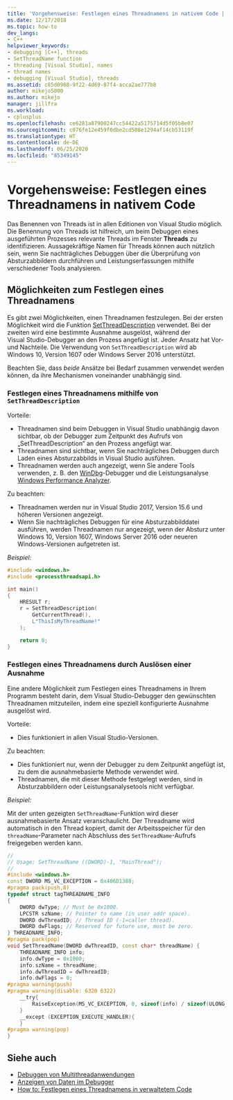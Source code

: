 ```yaml
---
title: 'Vorgehensweise: Festlegen eines Threadnamens in nativem Code | Microsoft-Dokumentation'
ms.date: 12/17/2018
ms.topic: how-to
dev_langs:
- C++
helpviewer_keywords:
- debugging [C++], threads
- SetThreadName function
- threading [Visual Studio], names
- thread names
- debugging [Visual Studio], threads
ms.assetid: c85d0968-9f22-4d69-87f4-acca2ae777b8
author: mikejo5000
ms.author: mikejo
manager: jillfra
ms.workload:
- cplusplus
ms.openlocfilehash: ce6281a87900247cc54422a5175714d5f05b8e07
ms.sourcegitcommit: c076fe12e459f0dbe2cd508e1294af14cb53119f
ms.translationtype: HT
ms.contentlocale: de-DE
ms.lasthandoff: 06/25/2020
ms.locfileid: "85349145"
---
```

# <a name="how-to-set-a-thread-name-in-native-code"></a>Vorgehensweise: Festlegen eines Threadnamens in nativem Code
Das Benennen von Threads ist in allen Editionen von Visual Studio möglich. Die Benennung von Threads ist hilfreich, um beim Debuggen eines ausgeführten Prozesses relevante Threads im Fenster **Threads** zu identifizieren. Aussagekräftige Namen für Threads können auch nützlich sein, wenn Sie nachträgliches Debuggen über die Überprüfung von Absturzabbildern durchführen und Leistungserfassungen mithilfe verschiedener Tools analysieren.

## <a name="ways-to-set-a-thread-name"></a>Möglichkeiten zum Festlegen eines Threadnamens

Es gibt zwei Möglichkeiten, einen Threadnamen festzulegen. Bei der ersten Möglichkeit wird die Funktion [SetThreadDescription](/windows/desktop/api/processthreadsapi/nf-processthreadsapi-setthreaddescription) verwendet. Bei der zweiten wird eine bestimmte Ausnahme ausgelöst, während der Visual Studio-Debugger an den Prozess angefügt ist. Jeder Ansatz hat Vor- und Nachteile. Die Verwendung von `SetThreadDescription` wird ab Windows 10, Version 1607 oder Windows Server 2016 unterstützt.

Beachten Sie, dass _beide_ Ansätze bei Bedarf zusammen verwendet werden können, da ihre Mechanismen voneinander unabhängig sind.

### <a name="set-a-thread-name-by-using-setthreaddescription"></a>Festlegen eines Threadnamens mithilfe von `SetThreadDescription`

Vorteile:
* Threadnamen sind beim Debuggen in Visual Studio unabhängig davon sichtbar, ob der Debugger zum Zeitpunkt des Aufrufs von „SetThreadDescription“ an den Prozess angefügt war.
* Threadnamen sind sichtbar, wenn Sie nachträgliches Debuggen durch Laden eines Absturzabbilds in Visual Studio ausführen.
* Threadnamen werden auch angezeigt, wenn Sie andere Tools verwenden, z. B. den [WinDbg](/windows-hardware/drivers/debugger/debugger-download-tools)-Debugger und die Leistungsanalyse [Windows Performance Analyzer](/windows-hardware/test/wpt/windows-performance-analyzer).

Zu beachten:
* Threadnamen werden nur in Visual Studio 2017, Version 15.6 und höheren Versionen angezeigt.
* Wenn Sie nachträgliches Debuggen für eine Absturzabbilddatei ausführen, werden Threadnamen nur angezeigt, wenn der Absturz unter Windows 10, Version 1607, Windows Server 2016 oder neueren Windows-Versionen aufgetreten ist.

*Beispiel:*

```C++
#include <windows.h>
#include <processthreadsapi.h>

int main()
{
    HRESULT r;
    r = SetThreadDescription(
        GetCurrentThread(),
        L"ThisIsMyThreadName!"
    );

    return 0;
}
```

### <a name="set-a-thread-name-by-throwing-an-exception"></a>Festlegen eines Threadnamens durch Auslösen einer Ausnahme

Eine andere Möglichkeit zum Festlegen eines Threadnamens in Ihrem Programm besteht darin, dem Visual Studio-Debugger den gewünschten Threadnamen mitzuteilen, indem eine speziell konfigurierte Ausnahme ausgelöst wird.

Vorteile:
* Dies funktioniert in allen Visual Studio-Versionen.

Zu beachten:
* Dies funktioniert nur, wenn der Debugger zu dem Zeitpunkt angefügt ist, zu dem die ausnahmebasierte Methode verwendet wird.
* Threadnamen, die mit dieser Methode festgelegt werden, sind in Absturzabbildern oder Leistungsanalysetools nicht verfügbar.

*Beispiel:*

Mit der unten gezeigten `SetThreadName`-Funktion wird dieser ausnahmebasierte Ansatz veranschaulicht. Der Threadname wird automatisch in den Thread kopiert, damit der Arbeitsspeicher für den `threadName`-Parameter nach Abschluss des `SetThreadName`-Aufrufs freigegeben werden kann.

```C++
//
// Usage: SetThreadName ((DWORD)-1, "MainThread");
//
#include <windows.h>
const DWORD MS_VC_EXCEPTION = 0x406D1388;
#pragma pack(push,8)
typedef struct tagTHREADNAME_INFO
{
    DWORD dwType; // Must be 0x1000.
    LPCSTR szName; // Pointer to name (in user addr space).
    DWORD dwThreadID; // Thread ID (-1=caller thread).
    DWORD dwFlags; // Reserved for future use, must be zero.
} THREADNAME_INFO;
#pragma pack(pop)
void SetThreadName(DWORD dwThreadID, const char* threadName) {
    THREADNAME_INFO info;
    info.dwType = 0x1000;
    info.szName = threadName;
    info.dwThreadID = dwThreadID;
    info.dwFlags = 0;
#pragma warning(push)
#pragma warning(disable: 6320 6322)
    __try{
        RaiseException(MS_VC_EXCEPTION, 0, sizeof(info) / sizeof(ULONG_PTR), (ULONG_PTR*)&info);
    }
    __except (EXCEPTION_EXECUTE_HANDLER){
    }
#pragma warning(pop)
}
```

## <a name="see-also"></a>Siehe auch
- [Debuggen von Multithreadanwendungen](../debugger/debug-multithreaded-applications-in-visual-studio.md)
- [Anzeigen von Daten im Debugger](../debugger/viewing-data-in-the-debugger.md)
- [How to: Festlegen eines Threadnamens in verwaltetem Code](../debugger/how-to-set-a-thread-name-in-managed-code.md)
